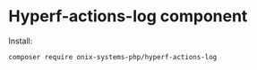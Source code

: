 # Hyperf-actions-log component

Install:
```shell script
composer require onix-systems-php/hyperf-actions-log
```